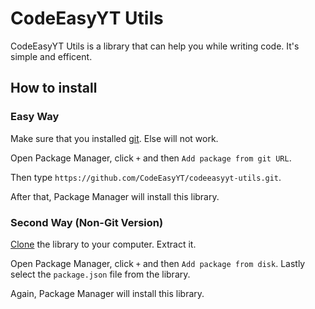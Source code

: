 # CodeEasyYT Utils

CodeEasyYT Utils is a library that can help you while writing code. It's simple and efficent.

## How to install
### Easy Way
Make sure that you installed [git](https://git-scm.com/downloads). Else will not work.

Open Package Manager, click `+` and then `Add package from git URL`.

Then type `https://github.com/CodeEasyYT/codeeasyyt-utils.git`.

After that, Package Manager will install this library.

### Second Way (Non-Git Version)
[Clone](https://github.com/CodeEasyYT/codeeasyyt-utils/archive/master.zip) the library to your computer. Extract it.

Open Package Manager, click `+` and then `Add package from disk`. Lastly select the `package.json` file from the library.

Again, Package Manager will install this library.
